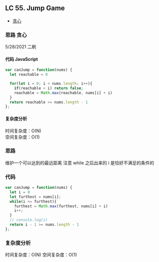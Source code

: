 ## LC 55. Jump Game

- [贪心](#思路-贪心)

### 思路 贪心

5/28/2021 二刷

#### 代码 JavaScript

```JavaScript
var canJump = function(nums) {
  let reachable = 0

  for(let i = 0; i < nums.length; i++){
    if(reachable < i) return false;
    reachable = Math.max(reachable, nums[i] + i)
  }
  return reachable >= nums.length - 1
};

```

#### 复杂度分析

时间复杂度：O(N) </br>
空间复杂度：O(1)

### 思路

维护一个可以达到的最远距离
注意 while 之后出来的 i 是恰好不满足的条件的

### 代码

```JavaScript
var canJump = function(nums) {
  let i = 0
  let furthest = nums[i];
  while(i <= furthest){
    furthest = Math.max(furthest, nums[i] + i)
    i++;
  }
  // console.log(i)
  return i - 1 >= nums.length - 1
};

```

### 复杂度分析

时间复杂度：O(N)
空间复杂度：O(1)
